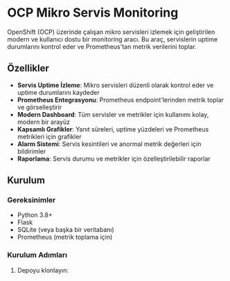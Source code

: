 # OCP Mikro Servis Monitoring

OpenShift (OCP) üzerinde çalışan mikro servisleri izlemek için geliştirilen modern ve kullanıcı dostu bir monitoring aracı. Bu araç, servislerin uptime durumlarını kontrol eder ve Prometheus'tan metrik verilerini toplar.

## Özellikler

- **Servis Uptime İzleme**: Mikro servisleri düzenli olarak kontrol eder ve uptime durumlarını kaydeder
- **Prometheus Entegrasyonu**: Prometheus endpoint'lerinden metrik toplar ve görselleştirir
- **Modern Dashboard**: Tüm servisler ve metrikler için kullanımı kolay, modern bir arayüz
- **Kapsamlı Grafikler**: Yanıt süreleri, uptime yüzdeleri ve Prometheus metrikleri için grafikler
- **Alarm Sistemi**: Servis kesintileri ve anormal metrik değerleri için bildirimler
- **Raporlama**: Servis durumu ve metrikler için özelleştirilebilir raporlar

## Kurulum

### Gereksinimler

- Python 3.8+
- Flask
- SQLite (veya başka bir veritabanı)
- Prometheus (metrik toplama için)

### Kurulum Adımları

1. Depoyu klonlayın:
